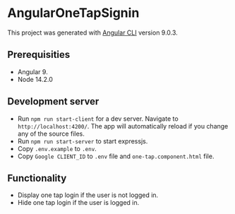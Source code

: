 # AngularOneTapSignin

This project was generated with [Angular CLI](https://github.com/angular/angular-cli) version 9.0.3.

## Prerequisities

- Angular 9.
- Node 14.2.0

## Development server

  - Run `npm run start-client` for a dev server. Navigate to `http://localhost:4200/`. The app will automatically reload if you change any of the source files.
  - Run `npm run start-server` to start expressjs. 
  - Copy `.env.example` to `.env`.
  - Copy `Google CLIENT_ID` to `.env` file and `one-tap.component.html` file.

## Functionality

- Display one tap login if the user is not logged in.
- Hide one tap login if the user is logged in.
